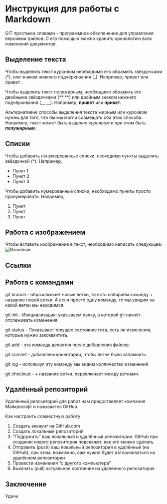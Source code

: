 # Инструкция для работы с Markdown

GIT простыми словами - программное обеспечение для управления версиями файлов. С его помощью можно хранить хронологию всех изменений документов.
## Выделение текста

Чтобы выделить текст курсивом необходимо его обрамить звёздочками (*), или знаком нижнего подчёркивания (_). Например, *привет* или _привет_ .

Чтобы выделить текст полужирным, необходимо обрамить его двойными звёздочками (** **) или двойным знаком нижнего подчёркивания (__ __). Например, **привет** или __привет__. 

Альтернативне способы выделения текста жирным или курсивом нужны для того, что бы мы могли совмещать оба этих способа. Например, 
_текст может быть выделен курсивом и при этом быть **полужирным**_.

## Списки

Чтобы добавить ненумерованные списки, неоходимо пункты выделить звёздочкой (*).
Например, 
* Пункт 1
* Пункт 2
* Пункт 3

Чтобы добавить нумерованные списки, необходимо пункты просто пронумеровать.
Например,
1. Пункт
2. Пункт
3. Пункт

## Работа с изображением

Чтобы вставить изображение в текст, необходимо написать следующее:
![Васильки](fa19040738bb991bbe5d.jpg) 

## Ссылки

## Работа с командами

git branch - образовывает новые ветки, то есть набираем команду + название новой ветки. А если просто одну команду, то мы увидим на какой ветки мы находимся.

git init - Инициализация: указываем папку, в которой git начнёт отслеживать изменения.

git status - Показывает текущее состояние гита, есть 
ли изменения, которые нужно закоммитить.

git add - эта команда делается после добавления файлов. 

git commit - добавляем коиентарии, чтобы легче было запомнить.

git log - используя эту команду мы видим колличество изменений.

git checkout - + название ветки, переключает между ветками.


## Удалённый репозиторий

Удалённый репозиторий для работ нам предоставляет компания Майкрософт и называется GitHub.

Как настроить совместную работу

1. Создать аккаунт на GitHub.com
2. Создать локальный репозиторий
3. “Подружить” ваш локальный и удалённый репозитории. 
   GitHub при создании нового репозитория подскажет, как это можно сделать
4. Отправить (push) ваш локальный репозиторий в    удалённый (на GitHub), при этом, возможно, 
   вам нужно будет авторизоваться на удалённом репозитории
5. Провести изменения “с другого компьютера”
6. Выкачать (pull) актуальное состояние из удалённого репозитория


## Заключение

Удачи 